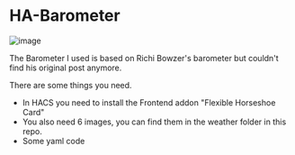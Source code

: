 # HA-Barometer
![image](https://github.com/WaarlandIT/HA-Barometer/assets/53364386/d956de98-d586-4d96-8297-f7bc9a76ebea)

The Barometer I used is based on Richi Bowzer's barometer but couldn't find his original post anymore. 

There are some things you need.
- In HACS you need to install the Frontend addon "Flexible Horseshoe Card"
- You also need 6 images, you can find them in the weather folder in this repo.
- Some yaml code
   
